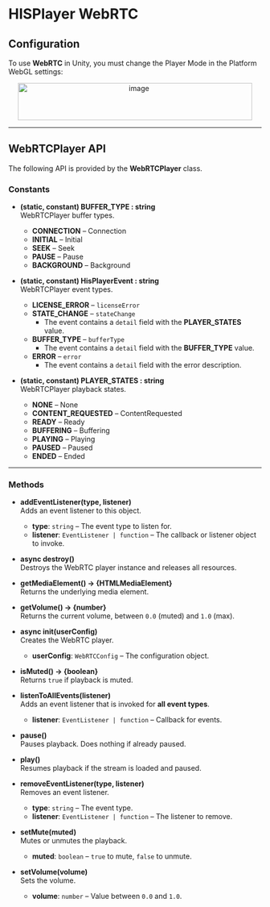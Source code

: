 # HISPlayer WebRTC

## Configuration

To use **WebRTC** in Unity, you must change the Player Mode in the Platform WebGL settings:

<p align="center">
  <img width="466" height="74" alt="image" src="https://github.com/user-attachments/assets/68b6267d-89c0-4ab3-bb42-64f7d530a9f3" />
</p>

---

## WebRTCPlayer API

The following API is provided by the **WebRTCPlayer** class.

### Constants

* **(static, constant) BUFFER_TYPE : string**  
WebRTCPlayer buffer types.
  * **CONNECTION** – Connection
  * **INITIAL** – Initial
  * **SEEK** – Seek
  * **PAUSE** – Pause
  * **BACKGROUND** – Background

* **(static, constant) HisPlayerEvent : string**  
WebRTCPlayer event types.
  * **LICENSE_ERROR** – `licenseError`  
  * **STATE_CHANGE** – `stateChange`  
    - The event contains a `detail` field with the **PLAYER_STATES** value.  
  * **BUFFER_TYPE** – `bufferType`  
    - The event contains a `detail` field with the **BUFFER_TYPE** value.  
  * **ERROR** – `error`  
    - The event contains a `detail` field with the error description.  

* **(static, constant) PLAYER_STATES : string**  
WebRTCPlayer playback states.
  * **NONE** – None  
  * **CONTENT_REQUESTED** – ContentRequested  
  * **READY** – Ready  
  * **BUFFERING** – Buffering  
  * **PLAYING** – Playing  
  * **PAUSED** – Paused  
  * **ENDED** – Ended  

---

### Methods

* **addEventListener(type, listener)**  
Adds an event listener to this object.  
  - **type**: `string` – The event type to listen for.  
  - **listener**: `EventListener | function` – The callback or listener object to invoke.  

* **async destroy()**  
Destroys the WebRTC player instance and releases all resources.  

* **getMediaElement() → {HTMLMediaElement}**  
Returns the underlying media element.  

* **getVolume() → {number}**  
Returns the current volume, between `0.0` (muted) and `1.0` (max).  

* **async init(userConfig)**  
Creates the WebRTC player.  
  - **userConfig**: `WebRTCConfig` – The configuration object.  

* **isMuted() → {boolean}**  
Returns `true` if playback is muted.  

* **listenToAllEvents(listener)**  
Adds an event listener that is invoked for **all event types**.  
  - **listener**: `EventListener | function` – Callback for events.  

* **pause()**  
Pauses playback. Does nothing if already paused.  

* **play()**  
Resumes playback if the stream is loaded and paused.  

* **removeEventListener(type, listener)**  
Removes an event listener.  
  - **type**: `string` – The event type.  
  - **listener**: `EventListener | function` – The listener to remove.  

* **setMute(muted)**  
Mutes or unmutes the playback.  
  - **muted**: `boolean` – `true` to mute, `false` to unmute.  

* **setVolume(volume)**  
Sets the volume.  
  - **volume**: `number` – Value between `0.0` and `1.0`.  

